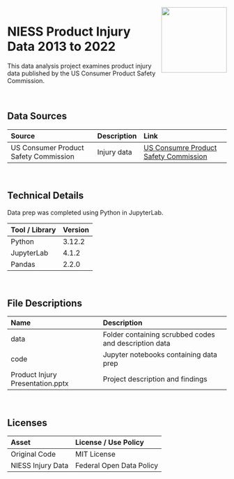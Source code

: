 <img align="right" height="150" src="https://user-images.githubusercontent.com/107127279/233161463-b4e5627d-1258-4050-80d2-d83a2abd50e7.png">

# NIESS Product Injury Data 2013 to 2022
This data analysis project examines product injury data published by the US Consumer Product Safety Commission.

</br> 

## Data Sources

| Source                                 | Description            | Link                                                                    |
| :------------------------------------- | :--------------------- | :---------------------------------------------------------------------- |
| US Consumer Product Safety Commission  | Injury data            | [US Consumre Product Safety Commission](https://www.cpsc.gov/Research--Statistics/NEISS-Injury-Data)             |

</br> 

## Technical Details
Data prep was completed using Python in JupyterLab. </br> 


| Tool / Library  | Version |
| :-------------  | :------ |
| Python          | 3.12.2  |
| JupyterLab      | 4.1.2   |
| Pandas          | 2.2.0   |

</br> 

## File Descriptions

| Name                                       | Description                                                                    |
| :----------------------------------------- | :----------------------------------------------------------------------------- |
| data                                       | Folder containing scrubbed codes and description data                          |
| code                                       | Jupyter notebooks containing data prep                                         |
| Product Injury Presentation.pptx           | Project description and findings                                               |


</br>

## Licenses

| Asset                                    | License / Use Policy         |
| :--------------------------------------- | :--------------------------- |
| Original Code                            | MIT License                  |
| NIESS Injury Data                        | Federal Open Data Policy     |

